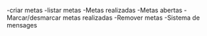 -criar metas
-listar metas
    -Metas realizadas
    -Metas abertas
-Marcar/desmarcar metas realizadas
-Remover metas
-Sistema de mensages